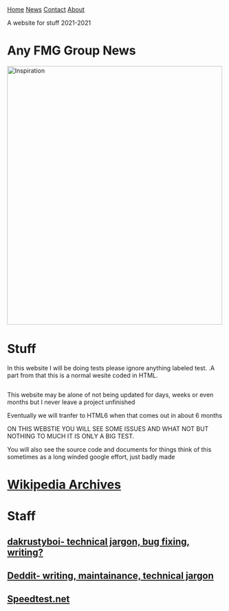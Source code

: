 <html>
<head>
<link rel="stylesheet" href="stylesheet.css">
<title>A testing area- Wow!</title>
</head>
    
<body>
    
<div class="topnav">
  <a class="active" href="#home">Home</a>
  <a href="#news">News</a>
  <a href="contact">Contact</a>
  <a href="about">About</a>
</div> 
    
<p>A website for stuff 2021-2021</p>

<h1>Any FMG Group News</h1>
 
<img src="https://generated.inspirobot.me/a/bRelEYmaJ7.jpg" alt="Inspiration" class="center" style="width:500px;height:600px;">

<h1>Stuff</h1>

<p>
In this website I will be doing tests please ignore anything labeled test.
.A part from that this is a normal wesite coded in HTML.
</p>


<img class="https://external-content.duckduckgo.com/iu/?u=https%3A%2F%2Flogos-download.com%2Fwp-content%2Fuploads%2F2016%2F09%2FGitHub_logo.png&f=1&nofb=1">
    
<p>This website may be alone of not being updated for days, weeks or even months but I never leave a project unfinished </p>
    
<p>Eventually we will tranfer to HTML6 when that comes out in about 6 months</p>        
    
    
<p>ON THIS WEBSTIE YOU WILL SEE SOME ISSUES AND WHAT NOT BUT NOTHING TO MUCH IT IS ONLY A BIG TEST.</p>



<p>You will also see the source code and documents for things think of this sometimes as a long winded google effort, just badly made</p>
 
<h1><a href="/wikiarchive">Wikipedia Archives</a></h1>
    
<h1> Staff </h1>
<h2><a href="/dakrustyboi">dakrustyboi- technical jargon, bug fixing, writing?</a></h2>
<h2><a href="https://www.youtube.com/channel/UC1NEDcS-XrFCURxCAwValZw">Deddit- writing, maintainance, technical jargon</a></h2>
<h2><a href="https://www.speedtest.net">Speedtest.net</a></h2>
</body>
</html>
